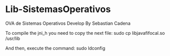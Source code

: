 # Lib-SistemasOperativos
OVA de Sistemas Operativos
Develop By Sebastian Cadena

To compile the jni_h you need to copy the next file:
sudo cp libjavafifocal.so /usr/lib

And then, execute the command:
sudo ldconfig
